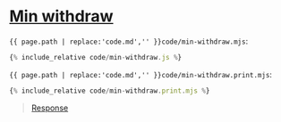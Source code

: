 # [Min withdraw](code.zip)

`{{ page.path | replace:'code.md','' }}code/min-withdraw.mjs`:

```js
{% include_relative code/min-withdraw.js %}
```

`{{ page.path | replace:'code.md','' }}code/min-withdraw.print.mjs`:

```js
{% include_relative code/min-withdraw.print.mjs %}
```

> [Response](response/min-withdraw.js)
